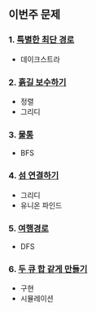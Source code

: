 ## 이번주 문제

### 1. [특별한 최단 경로](https://www.acmicpc.net/problem/1504)

- 데이크스트라

### 2. [흙길 보수하기](https://www.acmicpc.net/problem/1911)

- 정렬
- 그리디

### 3. [물통](https://www.acmicpc.net/problem/2251)

- BFS

### 4. [섬 연결하기](https://school.programmers.co.kr/learn/courses/30/lessons/42861?language=javascript)

- 그리디
- 유니온 파인드

### 5. [여행경로](https://school.programmers.co.kr/learn/courses/30/lessons/43164)

- DFS

### 6. [두 큐 합 같게 만들기](https://school.programmers.co.kr/learn/courses/30/lessons/118667)

- 구현
- 시뮬레이션
